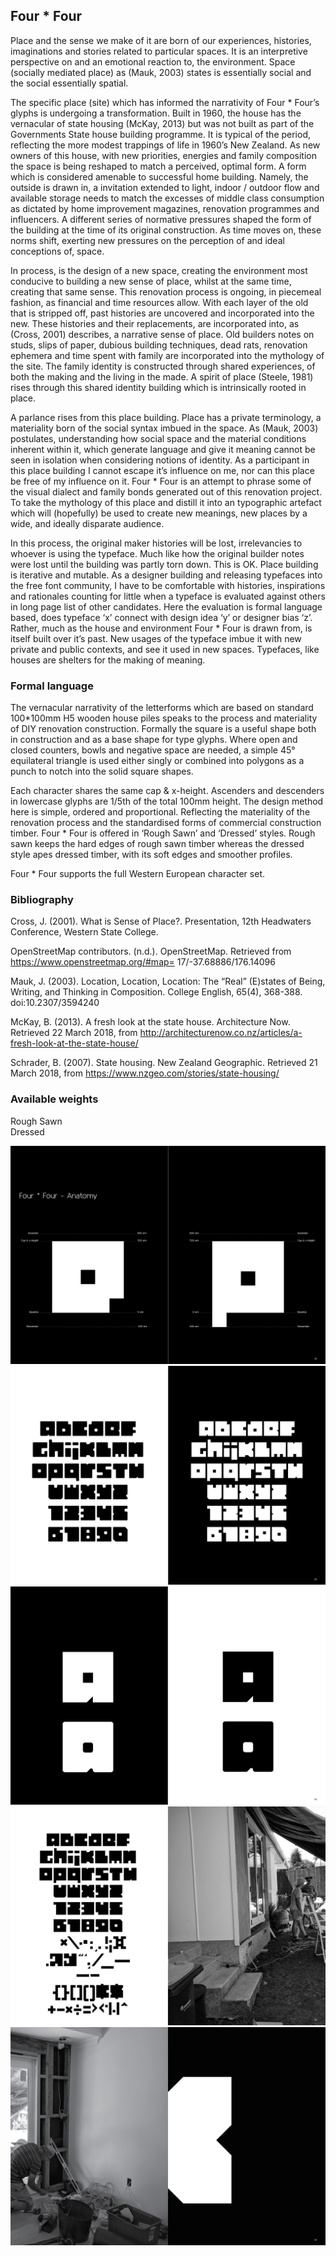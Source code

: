 ## Four * Four

Place and the sense we make of it are born of our experiences, histories, imaginations and stories related to particular spaces. It is an interpretive perspective on and an emotional reaction to, the environment. Space (socially mediated place) as (Mauk, 2003) states is essentially social and the social essentially spatial.

The specific place (site) which has informed the narrativity of Four * Four’s glyphs is undergoing a transformation. Built in 1960, the house has the vernacular of state housing (McKay, 2013) but was not built as part of the Governments State house building programme. It is typical of the period, reflecting the more modest trappings of life in 1960’s New Zealand. As new owners of this house, with new priorities, energies and family composition the space is being reshaped to match a perceived, optimal form. A form which is considered amenable to successful home building. Namely, the outside is drawn in, a invitation extended to light, indoor / outdoor flow and available storage needs to match the excesses of middle class consumption as dictated by home improvement magazines, renovation programmes and influencers. A different series of normative pressures shaped the form of the building at the time of its original construction. As time moves on, these norms shift, exerting new pressures on the perception of and ideal conceptions of, space.

In process, is the design of a new space, creating the environment most conducive to building a new sense of place, whilst at the same time, creating that same sense.
This renovation process is ongoing, in piecemeal fashion, as financial and time resources allow. With each layer of the old that is stripped off, past histories are uncovered and incorporated into the new. These histories and their replacements, are incorporated into, as (Cross, 2001) describes, a narrative sense of place. Old builders notes on studs, slips of paper, dubious building techniques, dead rats, renovation ephemera and time spent with family are incorporated into the mythology of the site. The family identity is constructed through shared experiences, of both the making and the living in the made. A spirit of place (Steele, 1981) rises through this shared identity building which is intrinsically rooted in place.

A parlance rises from this place building. Place has a private terminology, a materiality born of the social syntax imbued in the space. As (Mauk, 2003) postulates, understanding how social space and the material conditions inherent within it, which generate language and give it meaning cannot be seen in isolation when considering notions of identity. As a participant in this place building I cannot escape it’s influence on me, nor can this place be free of my influence on it.
Four * Four is an attempt to phrase some of the visual dialect and family bonds generated out of this renovation project. To take the mythology of this place and distill it into an typographic artefact which will (hopefully) be used to create new meanings, new places by a wide, and ideally disparate audience.

In this process, the original maker histories will be lost, irrelevancies to whoever is using the typeface. Much like how the original builder notes were lost until the building was partly torn down. This is OK. Place building is iterative and mutable. As a designer building and releasing typefaces into the free font community, I have to be comfortable with histories, inspirations and rationales counting for little when a typeface is evaluated against others in long page list of other candidates. Here the evaluation is formal language based, does typeface ‘x’ connect with design idea ‘y’ or designer bias ‘z’. Rather, much as the house and environment Four * Four is drawn from, is itself built over it’s past. New usages of the typeface imbue it with new private and public contexts, and see it used in new spaces.
Typefaces, like houses are shelters for the making of meaning.

### Formal language
The vernacular narrativity of the letterforms which are based on standard 100*100mm H5 wooden house piles speaks to the process and materiality of DIY renovation construction. Formally the square is a useful shape both in construction and as a base shape for type glyphs. Where open and closed counters, bowls and negative space are needed, a simple 45° equilateral triangle is used either singly or combined into polygons as a punch to notch into the solid square shapes.

Each character shares the same cap & x-height. Ascenders and descenders in lowercase glyphs are 1/5th of the total 100mm height. The design method here is simple, ordered and proportional. Reflecting the materiality of the renovation process and the standardised forms of commercial construction timber.
Four * Four is offered in ‘Rough Sawn’ and ‘Dressed’ styles. Rough sawn keeps the hard edges of rough sawn timber whereas the dressed style apes dressed timber, with its soft edges and smoother profiles.

Four * Four supports the full Western European character set.

### Bibliography
Cross, J. (2001). What is Sense of Place?. Presentation, 12th Headwaters Conference, Western State College.

OpenStreetMap contributors. (n.d.). OpenStreetMap. Retrieved from https://www.openstreetmap.org/#map= 17/-37.68886/176.14096

Mauk, J. (2003). Location, Location, Location: The “Real” (E)states of Being, Writing, and Thinking in Composition. College English, 65(4), 368-388. doi:10.2307/3594240

McKay, B. (2013). A fresh look at the state house. Architecture Now. Retrieved 22 March 2018, from http://architecturenow.co.nz/articles/a-fresh-look-at-the-state-house/

Schrader, B. (2007). State housing. New Zealand Geographic. Retrieved 21 March 2018, from https://www.nzgeo.com/stories/state-housing/


### Available weights
Rough Sawn  
Dressed  

![Image](images/four-by-four.jpg)
![Image](images/four-by-four2.jpg)
![Image](images/four-by-four3.jpg)
![Image](images/four-by-four4.jpg)
![Image](images/four-by-four5.jpg)
